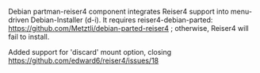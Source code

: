 Debian partman-reiser4 component integrates Reiser4 support into menu-driven Debian-Installer (d-i).
It requires reiser4-debian-parted: https://github.com/Metztli/debian-parted-reiser4 ; otherwise, Reiser4 will fail to install.

Added support for 'discard' mount option, closing https://github.com/edward6/reiser4/issues/18
